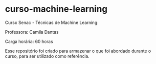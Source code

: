 # curso-machine-learning

Curso Senac - Técnicas de Machine Learning </p>
Professora: Camila Dantas </p>
Carga horária: 60 horas </p>
Esse repositório foi criado para armazenar o que foi abordado durante o curso, para ser utilizado como referência.
